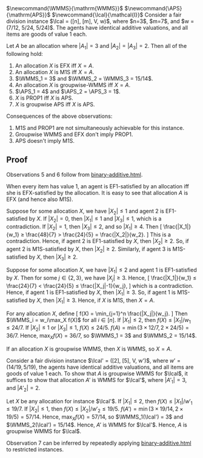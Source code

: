 <span class="invisible">
$\newcommand{\WMMS}{\mathrm{WMMS}}$
$\newcommand{\APS}{\mathrm{APS}}$
$\newcommand{\Ical}{\mathcal{I}}$
</span>
Consider a fair division instance $\Ical = ([n], [m], V, w)$,
where $n=3$, $m=7$, and $w = (7/12, 5/24, 5/24)$.
The agents have identical additive valuations, and all items are goods of value 1 each.

Let $A$ be an allocation where $|A_1| = 3$ and $|A_2| = |A_3| = 2$.
Then all of the following hold:

1.  An allocation $X$ is EFX iff $X = A$.
2.  An allocation $X$ is M1S iff $X = A$.
3.  $\WMMS_1 = 3$ and $\WMMS_2 = \WMMS_3 = 15/14$.
4.  An allocation $X$ is groupwise-WMMS iff $X = A$.
5.  $\APS_1 = 4$ and $\APS_2 = \APS_3 = 1$.
6.  $X$ is PROP1 iff $X$ is APS.
7.  $X$ is groupwise APS iff $X$ is APS.

Consequences of the above observations:

1.  M1S and PROP1 are not simultaneously achievable for this instance.
2.  Groupwise WMMS and EFX don't imply PROP1.
3.  APS doesn't imply M1S.

## Proof

Observations 5 and 6 follow from <a href="../misc/binary-additive">binary-additive.html</a>.

When every item has value 1, an agent is EF1-satisfied
by an allocation iff she is EFX-satisfied by the allocation.
It is easy to see that allocation $A$ is EFX (and hence also M1S).

Suppose for some allocation $X$, we have $|X_2| ≤ 1$ and agent 2 is EF1-satisfied by $X$.
If $|X_2| = 0$, then $|X_1| ≤ 1$ and $|X_3| ≤ 1$, which is a contradiction.
If $|X_2| = 1$, then $|X_3| ≤ 2$, and so $|X_1| ≥ 4$. Then
\[ \frac{|X_1|}{w_1} ≥ \frac{48}{7} > \frac{24}{5} = \frac{|X_2|}{w_2}. \]
This is a contradiction. Hence, if agent 2 is EF1-satisfied by $X$, then $|X_2| ≥ 2$.
So, if agent 2 is M1S-satisfied by $X$, then $|X_2| ≥ 2$.
Similarly, if agent 3 is M1S-satisfied by $X$, then $|X_3| ≥ 2$.

Suppose for some allocation $X$, we have $|X_1| ≤ 2$ and agent 1 is EF1-satisfied by $X$.
Then for some $j \in \{2, 3\}$, we have $|X_j| ≥ 3$. Hence,
\[ \frac{|X_1|}{w_1} ≤ \frac{24}{7} < \frac{24}{5} ≤ \frac{|X_j|-1}{w_j}, \]
which is a contradiction.
Hence, if agent 1 is EF1-satisfied by $X$, then $|X_1| ≥ 3$.
So, if agent 1 is M1S-satisfied by $X$, then $|X_1| ≥ 3$.
Hence, if $X$ is M1S, then $X = A$.

For any allocation $X$, define
\[ f(X) = \min_{j=1}^n \frac{|X_j|}{w_j}. \]
Then $\WMMS_i = w_i\max_X f(X)$ for all $i \in [n]$.
If $|X_1| ≤ 2$, then $f(X) ≤ |X_1|/w_1 ≤ 24/7$.
If $|X_2| ≤ 1$ or $|X_3| ≤ 1$, $f(X) ≤ 24/5$.
$f(A) = \min(3 \times 12/7, 2 \times 24/5) = 36/7$.
Hence, $\max_X f(X) = 36/7$, so $\WMMS_1 = 3$ and $\WMMS_2 = 15/14$.

If an allocation $X$ is groupwise WMMS, then $X$ is WMMS, so $X = A$.

Consider a fair division instance $\Ical' = ([2], [5], V, w')$, where $w' = (14/19, 5/19)$,
the agents have identical additive valuations, and all items are goods of value 1 each.
To show that $A$ is groupwise WMMS for $\Ical$,
it suffices to show that allocation $A'$ is WMMS for $\Ical'$,
where $|A'_1| = 3$, and $|A'_2| = 2$.

Let $X$ be any allocation for instance $\Ical'$.
If $|X_1| ≤ 2$, then $f(X) ≤ |X_1|/w'_1 ≤ 19/7$.
If $|X_2| ≤ 1$, then $f(X) ≤ |X_2|/w'_2 ≤ 19/5$.
$f(A') = \min(3 \times 19/14, 2 \times 19/5) = 57/14$.
Hence, $\max_X f(X) = 57/14$, so $\WMMS_1(\Ical') = 3$ and $\WMMS_2(\Ical') = 15/14$.
Hence, $A'$ is WMMS for $\Ical'$. Hence, $A$ is groupwise WMMS for $\Ical$.

Observation 7 can be inferred by repeatedly applying
<a href="../misc/binary-additive">binary-additive.html</a>
to restricted instances.
